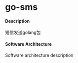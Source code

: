 # go-sms

#### Description
短信发送golang包

#### Software Architecture
Software architecture description

